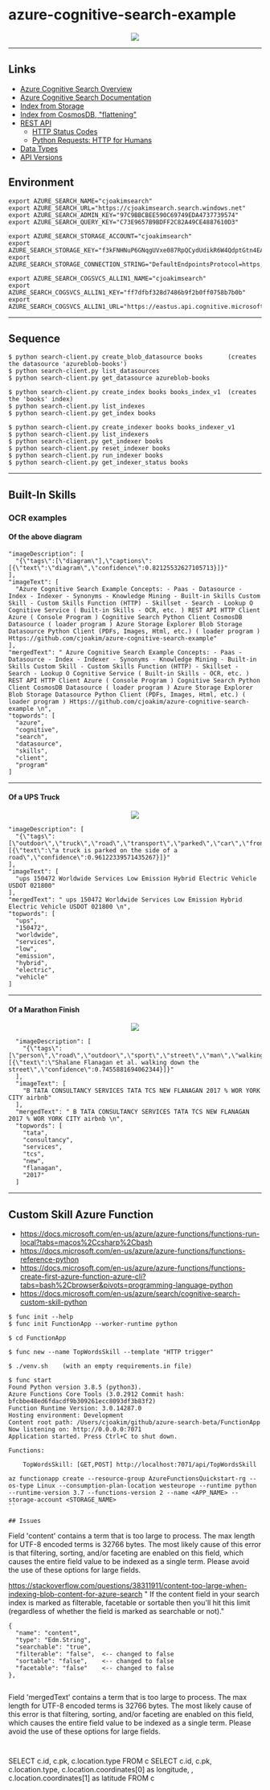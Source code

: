 # azure-cognitive-search-example

<p align="center" width="95%">
  <img src="img/azure-cognitive-search-example.png">
</p>

---


## Links

- [Azure Cognitive Search Overview](https://azure.microsoft.com/en-us/services/search/)
- [Azure Cognitive Search Documentation](https://docs.microsoft.com/en-us/azure/search/)
- [Index from Storage](https://docs.microsoft.com/en-us/azure/search/search-blob-storage-integration)
- [Index from CosmosDB, "flattening"](https://docs.microsoft.com/en-us/azure/search/search-howto-index-cosmosdb)
- [REST API](https://docs.microsoft.com/en-us/rest/api/searchservice/)
  - [HTTP Status Codes](https://docs.microsoft.com/en-us/rest/api/searchservice/http-status-codes)
  - [Python Requests: HTTP for Humans](https://requests.readthedocs.io/en/master/)
- [Data Types](https://docs.microsoft.com/en-us/rest/api/searchservice/supported-data-types)
- [API Versions](https://docs.microsoft.com/en-us/rest/api/searchservice/search-service-api-versions)

## Environment

```
export AZURE_SEARCH_NAME="cjoakimsearch"
export AZURE_SEARCH_URL="https://cjoakimsearch.search.windows.net"
export AZURE_SEARCH_ADMIN_KEY="97C9BBCBEE590C69749EDA4737739574"
export AZURE_SEARCH_QUERY_KEY="C73E9657B9BDFF2C82A49CE4887610D3"

export AZURE_SEARCH_STORAGE_ACCOUNT="cjoakimsearch"
export AZURE_SEARCH_STORAGE_KEY="f3kFNHNuP6GNqgUVxe087RpQCydUdikR6W4QdptGtn4EAnAij+bcQ066PTXf5COhnUW7sZ4mtcXYyylpHq/2aA=="
export AZURE_SEARCH_STORAGE_CONNECTION_STRING="DefaultEndpointsProtocol=https;AccountName=cjoakimsearch;AccountKey=f3kFNHNuP6GNqgUVxe087RpQCydUdikR6W4QdptGtn4EAnAij+bcQ066PTXf5COhnUW7sZ4mtcXYyylpHq/2aA==;EndpointSuffix=core.windows.net"

export AZURE_SEARCH_COGSVCS_ALLIN1_NAME="cjoakimsearch"
export AZURE_SEARCH_COGSVCS_ALLIN1_KEY="ff7dfbf328d7486b9f2b0ff0758b7b0b"
export AZURE_SEARCH_COGSVCS_ALLIN1_URL="https://eastus.api.cognitive.microsoft.com/"
```

---

## Sequence 

```
$ python search-client.py create_blob_datasource books       (creates the datasource 'azureblob-books')
$ python search-client.py list_datasources
$ python search-client.py get_datasource azureblob-books

$ python search-client.py create_index books books_index_v1  (creates the 'books' index)
$ python search-client.py list_indexes
$ python search-client.py get_index books

$ python search-client.py create_indexer books books_indexer_v1
$ python search-client.py list_indexers
$ python search-client.py get_indexer books
$ python search-client.py reset_indexer books
$ python search-client.py run_indexer books
$ python search-client.py get_indexer_status books
```

---

## Built-In Skills

### OCR examples

#### Of the above diagram

```
"imageDescription": [
  "{\"tags\":[\"diagram\"],\"captions\":[{\"text\":\"diagram\",\"confidence\":0.82125532627105713}]}"
],
"imageText": [
  "Azure Cognitive Search Example Concepts: - Paas - Datasource - Index - Indexer - Synonyms - Knowledge Mining - Built-in Skills Custom Skill - Custom Skills Function (HTTP) - Skillset - Search - Lookup O Cognitive Service ( Built-in Skills - OCR, etc. ) REST API HTTP Client Azure ( Console Program ) Cognitive Search Python Client CosmosDB Datasource ( loader program ) Azure Storage Explorer Blob Storage Datasource Python Client (PDFs, Images, Html, etc.) ( loader program ) Https://github.com/cjoakim/azure-cognitive-search-example"
],
"mergedText": " Azure Cognitive Search Example Concepts: - Paas - Datasource - Index - Indexer - Synonyms - Knowledge Mining - Built-in Skills Custom Skill - Custom Skills Function (HTTP) - Skillset - Search - Lookup O Cognitive Service ( Built-in Skills - OCR, etc. ) REST API HTTP Client Azure ( Console Program ) Cognitive Search Python Client CosmosDB Datasource ( loader program ) Azure Storage Explorer Blob Storage Datasource Python Client (PDFs, Images, Html, etc.) ( loader program ) Https://github.com/cjoakim/azure-cognitive-search-example \n",
"topwords": [
  "azure",
  "cognitive",
  "search",
  "datasource",
  "skills",
  "client",
  "program"
]
```

---

#### Of a UPS Truck

<p align="center" width="95%">
  <img src="documents/UPSWEB-800x533.jpg">
</p>

```
"imageDescription": [
  "{\"tags\":[\"outdoor\",\"truck\",\"road\",\"transport\",\"parked\",\"car\",\"front\",\"sitting\",\"side\",\"bus\",\"large\",\"street\",\"parking\",\"standing\",\"old\",\"green\",\"man\"],\"captions\":[{\"text\":\"a truck is parked on the side of a road\",\"confidence\":0.96122339571435267}]}"
],
"imageText": [
  "ups 150472 Worldwide Services Low Emission Hybrid Electric Vehicle USDOT 021800"
],
"mergedText": " ups 150472 Worldwide Services Low Emission Hybrid Electric Vehicle USDOT 021800 \n",
"topwords": [
  "ups",
  "150472",
  "worldwide",
  "services",
  "low",
  "emission",
  "hybrid",
  "electric",
  "vehicle"
]
```

---

#### Of a Marathon Finish

<p align="center" width="95%">
  <img src="documents/sfny.jpg">
</p>

```
  "imageDescription": [
    "{\"tags\":[\"person\",\"road\",\"outdoor\",\"sport\",\"street\",\"man\",\"walking\",\"holding\",\"woman\",\"people\",\"jumping\",\"young\",\"standing\",\"riding\",\"city\",\"playing\",\"player\",\"group\",\"ball\"],\"captions\":[{\"text\":\"Shalane Flanagan et al. walking down the street\",\"confidence\":0.7455881694062344}]}"
  ],
  "imageText": [
    "B TATA CONSULTANCY SERVICES TATA TCS NEW FLANAGAN 2017 % WOR YORK CITY airbnb"
  ],
  "mergedText": " B TATA CONSULTANCY SERVICES TATA TCS NEW FLANAGAN 2017 % WOR YORK CITY airbnb \n",
  "topwords": [
    "tata",
    "consultancy",
    "services",
    "tcs",
    "new",
    "flanagan",
    "2017"
  ]
```

---

## Custom Skill Azure Function

- https://docs.microsoft.com/en-us/azure/azure-functions/functions-run-local?tabs=macos%2Ccsharp%2Cbash
- https://docs.microsoft.com/en-us/azure/azure-functions/functions-reference-python
- https://docs.microsoft.com/en-us/azure/azure-functions/functions-create-first-azure-function-azure-cli?tabs=bash%2Cbrowser&pivots=programming-language-python
- https://docs.microsoft.com/en-us/azure/search/cognitive-search-custom-skill-python

```
$ func init --help
$ func init FunctionApp --worker-runtime python

$ cd FunctionApp

$ func new --name TopWordsSkill --template "HTTP trigger"

$ ./venv.sh    (with an empty requirements.in file)

$ func start
Found Python version 3.8.5 (python3).
Azure Functions Core Tools (3.0.2912 Commit hash: bfcbbe48ed6fdacdf9b309261ecc8093df3b83f2)
Function Runtime Version: 3.0.14287.0
Hosting environment: Development
Content root path: /Users/cjoakim/github/azure-search-beta/FunctionApp
Now listening on: http://0.0.0.0:7071
Application started. Press Ctrl+C to shut down.

Functions:

	TopWordsSkill: [GET,POST] http://localhost:7071/api/TopWordsSkill
```

```
az functionapp create --resource-group AzureFunctionsQuickstart-rg --os-type Linux --consumption-plan-location westeurope --runtime python --runtime-version 3.7 --functions-version 2 --name <APP_NAME> --storage-account <STORAGE_NAME>
``

## Issues 

```

Field 'content' contains a term that is too large to process. The max length for UTF-8 encoded terms is 32766 bytes. The most likely cause of this error is that filtering, sorting, and/or faceting are enabled on this field, which causes the entire field value to be indexed as a single term. Please avoid the use of these options for large fields.

https://stackoverflow.com/questions/38311911/content-too-large-when-indexing-blob-content-for-azure-search
" If the content field in your search index is marked as filterable, facetable or sortable then you'll hit this limit (regardless of whether the field is marked as searchable or not)."

    {
      "name": "content",
      "type": "Edm.String",
      "searchable": "true",
      "filterable": "false",  <-- changed to false
      "sortable": "false",    <-- changed to false
      "facetable": "false"    <-- changed to false
    },
```

```
Field 'mergedText' contains a term that is too large to process. The max length for UTF-8 encoded terms is 32766 bytes. The most likely cause of this error is that filtering, sorting, and/or faceting are enabled on this field, which causes the entire field value to be indexed as a single term. Please avoid the use of these options for large fields.
```


```
SELECT c.id, c.pk, c.location.type FROM c
SELECT c.id, c.pk, c.location.type, c.location.coordinates[0] as longitude, , c.location.coordinates[1] as latitude FROM c
```